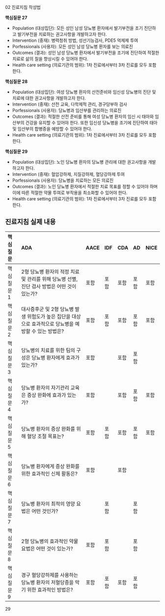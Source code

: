 02 진료지침 작성법

**핵심질문 27**
- Population (대상집단): 모든 성인 남성 당뇨병 환자에서 발기부전을 조기 진단하고 발기부전을 치료하는 권고사항을 개발하고자 한다.
- Intervention (중재): 병력청취 방법, 성선기능검사, PDE5 억제제 투여
- Porfessionals (사용자): 모든 성인 남성 당뇨병 환자를 보는 의료진
- Outcomes (결과): 성인 남성 당뇨병 환자에서 발기부전을 조기에 진단하여 적절한 치료로 삶의 질을 향상시킬 수 있어야 한다.
- Health care setting (의료기관의 범위): 1차 진료에서부터 3차 진료를 모두 포함한다.

**핵심질문 28**
- Population (대상집단): 여성 당뇨병 환자의 산전준비와 임신성 당뇨병의 진단 및 치료에 대한 권고사항을 개발하고자 한다.
- Intervention (중재): 산전 교육, 다학제적 관리, 경구당부하 검사
- Porfessionals (사용자): 당뇨병과 임산부를 관리하는 의료진
- Outcomes (결과): 적절한 산전 준비를 통해 여성 당뇨병 환자의 임신 시 태아와 임산부의 건강을 유지할 수 있어야 한다. 또한 임신성 당뇨병을 조기에 진단하여 태아 및 임산부의 합병증을 예방할 수 있어야 한다.
- Health care setting (의료기관의 범위): 1차 진료에서부터 3차 진료를 모두 포함한다.

**핵심질문 29**
- Population (대상집단): 노인 당뇨병 환자의 당뇨병 관리에 대한 권고사항을 개발하고자 한다.
- Intervention (중재): 혈압강하제, 지질강하제, 혈당강하제 투여
- Porfessionals (사용자): 당뇨병을 치료하는 모든 의료진
- Outcomes (결과): 노인 당뇨병 환자에서 적절한 치료 목표를 정할 수 있어야 하며 이에 따른 적절한 약물 투여로 부작용을 최소화할 수 있어야 한다.
- Health care setting (의료기관의 범위): 1차 진료에서부터 3차 진료를 모두 포함한다.

## 진료지침 실제 내용

| 핵심질문 | ADA | AACE | IDF | CDA | AD | NICE |
| :------- | :-- | :--- | :-- | :-- | :-- | :--- |
| 핵심질문 1 | 2형 당뇨병 환자의 적정 치료 및 관리를 위해 당뇨병 선별, 진단 검사 방법은 어떤 것이 있는가? | 포함 | 포함 | 포함 | 포함 | 포함 | 포함 |
| 핵심질문 2 | 대사증후군 및 2형 당뇨병 발생 위험도가 높은 집단을 대상으로 효과적으로 당뇨병을 예방할 수 있는 방법은? | 포함 | 포함 | 포함 | 포함 | 포함 | 포함 |
| 핵심질문 3 | 당뇨병의 치료를 위한 팀의 구성은 당뇨병 환자에게 효과가 있는가? | 포함 | | 포함 | 포함 | | |
| 핵심질문 4 | 당뇨병 환자의 자기관리 교육은 증상 완화에 효과가 있는가? | 포함 | | 포함 | 포함 | 포함 | |
| 핵심질문 5 | 당뇨병 환자의 증상 완화를 위해 혈당 조절 목표는? | 포함 | 포함 | 포함 | 포함 | 포함 | 포함 |
| 핵심질문 6 | 당뇨병 환자에게 증상 완화를 위한 효과적인 신체 활동은? | 포함 | | 포함 | | | |
| 핵심질문 7 | 당뇨병 환자의 최적의 영양 요법은 어떤 것인가? | | 포함 | | 포함 | | |
| 핵심질문 8 | 2형 당뇨병의 효과적인 약물 요법은 어떤 것이 있는가? | 포함 | 포함 | | 포함 | | |
| 핵심질문 9 | 경구 혈당강하제를 사용하는 당뇨병 환자의 저혈당증을 막기 위한 효과적인 방법은? | 포함 | 포함 | 포함 | 포함 | | |

<PAGE>29